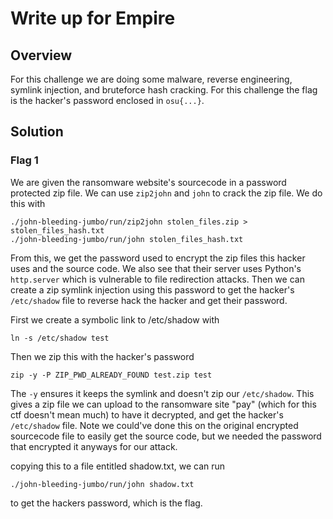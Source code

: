 # Write up for Empire

## Overview

For this challenge we are doing some malware, reverse engineering, symlink injection, and bruteforce hash cracking. 
For this challenge the flag is the hacker's password enclosed in ```osu{...}```.

## Solution

### Flag 1

We are given the ransomware website's sourcecode in a password protected zip file. We can use ```zip2john``` and ```john``` to crack the zip file.
We do this with

```
./john-bleeding-jumbo/run/zip2john stolen_files.zip > stolen_files_hash.txt
./john-bleeding-jumbo/run/john stolen_files_hash.txt
```

From this, we get the password used to encrypt the zip files this hacker uses and the source code. We also see that their server uses Python's ```http.server``` 
which is vulnerable to file redirection attacks. Then we can create a zip symlink injection using this password to get the hacker's ```/etc/shadow``` file to
reverse hack the hacker and get their password.

First we create a symbolic link to /etc/shadow with

```ln -s /etc/shadow test```

Then we zip this with the hacker's password

```zip -y -P ZIP_PWD_ALREADY_FOUND test.zip test```

The ```-y``` ensures it keeps the symlink and doesn't zip our ```/etc/shadow```. 
This gives a zip file we can upload to the ransomware site "pay" (which for this ctf doesn't mean much) to have it decrypted, 
and get the hacker's ```/etc/shadow``` file. Note we could've done this on the original encrypted sourcecode file to easily get the source code, 
but we needed the password that encrypted it anyways for our attack.

copying this to a file entitled shadow.txt, we can run

```
./john-bleeding-jumbo/run/john shadow.txt
```

to get the hackers password, which is the flag.



